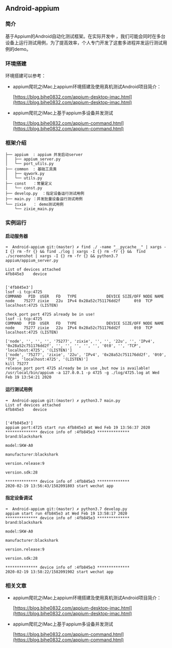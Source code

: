 ## Android-appium

### 简介

基于Appium的Android自动化测试框架。在实际开发中 ，我们可能会同时在多台设备上运行测试用例，为了提高效率，个人专门开发了这套多进程并发运行测试用例的demo。

### 环境搭建

环境搭建可以参考：

- appium爬坑之iMac上appium环境搭建及使用真机测试Android项目简介：

    [https://blog.bihe0832.com/appium-desktop-imac.html](https://blog.bihe0832.com/appium-desktop-imac.html)
    
- appium爬坑之iMac上基于appium多设备并发测试

    [https://blog.bihe0832.com/appium-command.html](https://blog.bihe0832.com/appium-command.html)

### 框架介绍
    
    ├── appium  : appium 并发启动server
    │   ├── appium_server.py
    │   └── port_utils.py
    ├── common  : 基础工具类
    │   ├── qywork.py
    │   └── utils.py
    ├── const   ：常量定义
    │   └── const.py
    ├── develop.py  ：指定设备运行测试用例
    ├── main.py ：并发批量设备运行测试用例
    └── zixie   ： demo测试用例
        └── zixie_main.py
    
### 实例运行

#### 启动服务器

    ➜  Android-appium git:(master) ✗ find ./ -name "__pycache__" | xargs -I {} rm -fr {} && find ./log | xargs -I {} rm -fr {} &&  find ./screenshot | xargs -I {} rm -fr {} && python3.7 appium/appium_server.py
    
    List of devices attached
    4fb845e3	device
    
    
    ['4fb845e3']
    lsof -i tcp:4725
    COMMAND   PID  USER   FD   TYPE             DEVICE SIZE/OFF NODE NAME
    node    75277 zixie   22u  IPv4 0x28a52c751176dd2f      0t0  TCP localhost:4725 (LISTEN)
    
    check_port port 4725 already be in use!
    lsof -i tcp:4725
    COMMAND   PID  USER   FD   TYPE             DEVICE SIZE/OFF NODE NAME
    node    75277 zixie   22u  IPv4 0x28a52c751176dd2f      0t0  TCP localhost:4725 (LISTEN)
    
    ['node', '', '', '', '75277', 'zixie', '', '', '22u', '', 'IPv4', '0x28a52c751176dd2f', '', '', '', '', '', '0t0', '', 'TCP', 'localhost:4725', '(LISTEN)']
    ['node', '75277', 'zixie', '22u', 'IPv4', '0x28a52c751176dd2f', '0t0', 'TCP', 'localhost:4725', '(LISTEN)']
    kill 75277
    release_port port 4725 already be in use ,but now is available!
    /usr/local/bin/appium -a 127.0.0.1 -p 4725 -g ./log/4725.log at Wed Feb 19 13:54:21 2020

#### 运行测试用例

    ➜  Android-appium git:(master) ✗ python3.7 main.py
    List of devices attached
    4fb845e3	device
    
    
    ['4fb845e3']
    appium port:4725 start run 4fb845e3 at Wed Feb 19 13:56:37 2020
    ************** device info of :4fb845e3 **************
    brand:blackshark
    
    model:SKW-A0
    
    manufacturer:blackshark
    
    version.release:9
    
    version.sdk:28
    
    ************** device info of :4fb845e3 **************
    2020-02-19 13:56:43/1582091803 start wechat app

#### 指定设备调试


    ➜  Android-appium git:(master) ✗ python3.7 develop.py
    appium start run 4fb845e3 at Wed Feb 19 13:58:17 2020
    ************** device info of :4fb845e3 **************
    brand:blackshark
    
    model:SKW-A0
    
    manufacturer:blackshark
    
    version.release:9
    
    version.sdk:28
    
    ************** device info of :4fb845e3 **************
    2020-02-19 13:58:22/1582091902 start wechat app


### 相关文章

- appium爬坑之iMac上appium环境搭建及使用真机测试Android项目简介：

    [https://blog.bihe0832.com/appium-desktop-imac.html](https://blog.bihe0832.com/appium-desktop-imac.html)
    
- appium爬坑之iMac上基于appium多设备并发测试

    [https://blog.bihe0832.com/appium-command.html](https://blog.bihe0832.com/appium-command.html)
